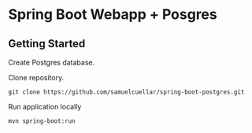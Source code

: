 # Spring Boot Webapp + Posgres

## Getting Started

Create Postgres database.

Clone repository.
```
git clone https://github.com/samuelcuellar/spring-boot-postgres.git
```

Run application locally
```bash
mvn spring-boot:run
```
